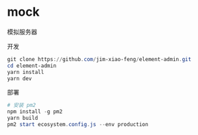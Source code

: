 #  mock

模拟服务器

开发

```powershell
git clone https://github.com/jim-xiao-feng/element-admin.git
cd element-admin
yarn install
yarn dev
```

 部署

```powershell
# 安装 pm2
npm install -g pm2
yarn build
pm2 start ecosystem.config.js --env production
```

